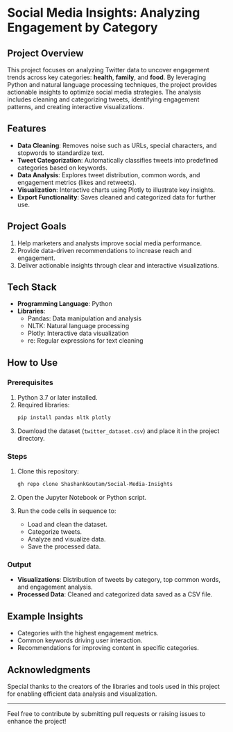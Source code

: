 # Social Media Insights: Analyzing Engagement by Category

## Project Overview
This project focuses on analyzing Twitter data to uncover engagement trends across key categories: **health**, **family**, and **food**. By leveraging Python and natural language processing techniques, the project provides actionable insights to optimize social media strategies. The analysis includes cleaning and categorizing tweets, identifying engagement patterns, and creating interactive visualizations.

## Features
- **Data Cleaning**: Removes noise such as URLs, special characters, and stopwords to standardize text.
- **Tweet Categorization**: Automatically classifies tweets into predefined categories based on keywords.
- **Data Analysis**: Explores tweet distribution, common words, and engagement metrics (likes and retweets).
- **Visualization**: Interactive charts using Plotly to illustrate key insights.
- **Export Functionality**: Saves cleaned and categorized data for further use.

## Project Goals
1. Help marketers and analysts improve social media performance.
2. Provide data-driven recommendations to increase reach and engagement.
3. Deliver actionable insights through clear and interactive visualizations.

## Tech Stack
- **Programming Language**: Python
- **Libraries**: 
  - Pandas: Data manipulation and analysis
  - NLTK: Natural language processing
  - Plotly: Interactive data visualization
  - re: Regular expressions for text cleaning

## How to Use
### Prerequisites
1. Python 3.7 or later installed.
2. Required libraries:
   ```bash
   pip install pandas nltk plotly
   ```
3. Download the dataset (`twitter_dataset.csv`) and place it in the project directory.

### Steps
1. Clone this repository:
   ```bash
   gh repo clone ShashankGoutam/Social-Media-Insights
   ```

2. Open the Jupyter Notebook or Python script.
3. Run the code cells in sequence to:
   - Load and clean the dataset.
   - Categorize tweets.
   - Analyze and visualize data.
   - Save the processed data.

### Output
- **Visualizations**: Distribution of tweets by category, top common words, and engagement analysis.
- **Processed Data**: Cleaned and categorized data saved as a CSV file.

## Example Insights
- Categories with the highest engagement metrics.
- Common keywords driving user interaction.
- Recommendations for improving content in specific categories.

## Acknowledgments
Special thanks to the creators of the libraries and tools used in this project for enabling efficient data analysis and visualization.

---

Feel free to contribute by submitting pull requests or raising issues to enhance the project!

